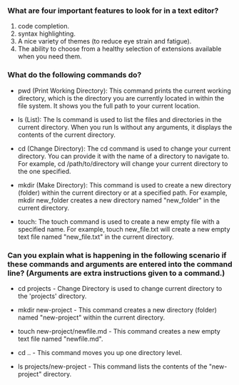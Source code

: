 ### What are four important features to look for in a text editor?

1. code completion.
2. syntax highlighting.
3. A nice variety of themes (to reduce eye strain and
fatigue).
4. The ability to choose from a healthy selection of
extensions available when you need them.

### What do the following commands do?

* pwd (Print Working Directory): This command prints the current working directory, which is the directory you are currently located in within the file system. It shows you the full path to your current location.

* ls (List): The ls command is used to list the files and directories in the current directory. When you run ls without any arguments, it displays the contents of the current directory.

* cd (Change Directory): The cd command is used to change your current directory. You can provide it with the name of a directory to navigate to. For example, cd /path/to/directory will change your current directory to the one specified.

* mkdir (Make Directory): This command is used to create a new directory (folder) within the current directory or at a specified path. For example, mkdir new_folder creates a new directory named "new_folder" in the current directory.

* touch: The touch command is used to create a new empty file with a specified name. For example, touch new_file.txt will create a new empty text file named "new_file.txt" in the current directory.

### Can you explain what is happening in the following scenario if these commands and arguments are entered into the command line? (Arguments are extra instructions given to a command.)

* cd projects - Change Directory is used to change current directory to the 'projects' directory.

* mkdir new-project - This command creates a new directory (folder) named "new-project" within the current directory.
  
* touch new-project/newfile.md - This command creates a new empty text file named "newfile.md".
  
* cd .. - This command moves you up one directory level. 

* ls projects/new-project - This command lists the contents of the "new-project" directory.
